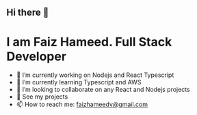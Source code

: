 ## Hi there 👋
# I am Faiz Hameed. Full Stack Developer

- 🔭 I’m currently working on Nodejs and React Typescript
- 🌱 I’m currently learning Typescript and AWS
- 👯 I’m looking to collaborate on any React and Nodejs projects
- 💬 See my projects
- 📫 How to reach me: faizhameedv@gmail.com


